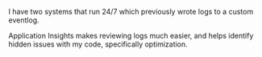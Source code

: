 I have two systems that run 24/7 which previously wrote logs to a custom eventlog.

Application Insights makes reviewing logs much easier, and helps identify hidden issues with my code, specifically optimization. 

